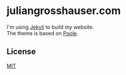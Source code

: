 # juliangrosshauser.com

I'm using [Jekyll](http://jekyllrb.com) to build my website.  
The theme is based on [Poole](https://github.com/poole/poole).

## License
[MIT](LICENSE)
